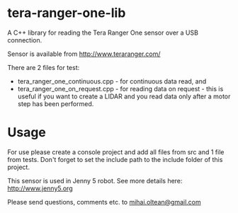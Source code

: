 # tera-ranger-one-lib
A C++ library for reading the Tera Ranger One sensor over a USB connection.

Sensor is available from http://www.teraranger.com/

There are 2 files for test: 

- tera_ranger_one_continuous.cpp - for continuous data read,
and
- tera_ranger_one_on_request.cpp - for reading data on request - this is useful if you want to create a LIDAR and you read data only after a motor step has been performed.

# Usage

For use please create a console project and add all files from src and 1 file from tests. Don't forget to set the include path to the include folder of this project.

This sensor is used in Jenny 5 robot. See more details here: http://www.jenny5.org

Please send questions, comments etc. to mihai.oltean@gmail.com
